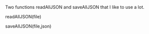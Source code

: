Two functions readAllJSON and saveAllJSON that I like to use a lot.

readAllJSON(file)

saveAllJSON(file,json)
